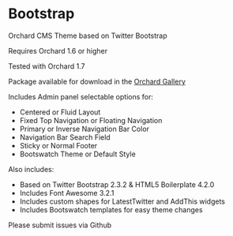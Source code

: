 Bootstrap
=========

Orchard CMS Theme based on Twitter Bootstrap

Requires Orchard 1.6 or higher

Tested with Orchard 1.7

Package available for download in the [Orchard Gallery](http://gallery.orchardproject.net/List/Themes/Orchard.Theme.Bootstrap)

Includes Admin panel selectable options for:
* Centered or Fluid Layout
* Fixed Top Navigation or Floating Navigation
* Primary or Inverse Navigation Bar Color
* Navigation Bar Search Field
* Sticky or Normal Footer
* Bootswatch Theme or Default Style

Also includes:
* Based on Twitter Bootstrap 2.3.2 & HTML5 Boilerplate 4.2.0
* Includes Font Awesome 3.2.1
* Includes custom shapes for LatestTwitter and AddThis widgets
* Includes Bootswatch templates for easy theme changes

Please submit issues via Github

